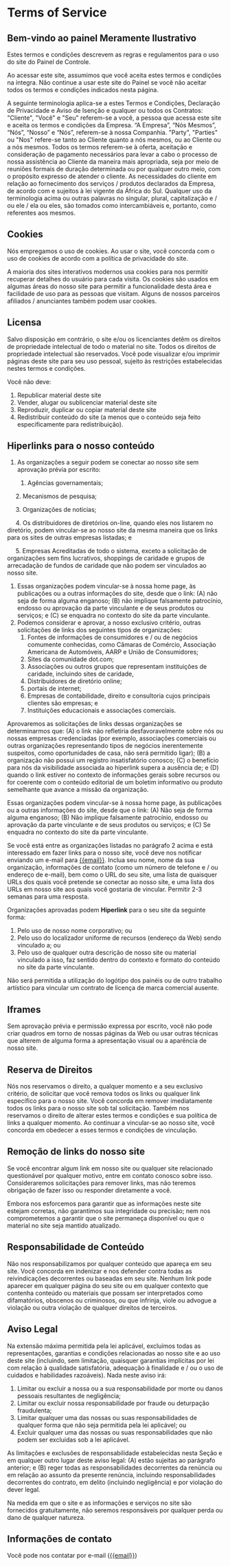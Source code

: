 # Terms of Service

## Bem-vindo ao painel Meramente Ilustrativo

Estes termos e condições descrevem as regras e regulamentos para o uso do site do Painel de Controle.

Ao acessar este site, assumimos que você aceita estes termos e condições na íntegra. Não continue a usar este site do Painel se você não aceitar todos os termos e condições indicados nesta página.

A seguinte terminologia aplica-se a estes Termos e Condições, Declaração de Privacidade e Aviso de Isenção e qualquer ou todos os Contratos: "Cliente", "Você" e "Seu" referem-se a você, a pessoa que acessa este site e aceita os termos e condições da Empresa. “A Empresa”, “Nós Mesmos”, “Nós”, “Nosso” e “Nós”, referem-se à nossa Companhia. "Party", "Parties" ou "Nos" refere-se tanto ao Cliente quanto a nós mesmos, ou ao Cliente ou a nós mesmos. Todos os termos referem-se à oferta, aceitação e consideração de pagamento necessários para levar a cabo o processo de nossa assistência ao Cliente da maneira mais apropriada, seja por meio de reuniões formais de duração determinada ou por qualquer outro meio, com o propósito expresso de atender o cliente. As necessidades do cliente em relação ao fornecimento dos serviços / produtos declarados da Empresa, de acordo com e sujeitos à lei vigente da África do Sul. Qualquer uso da terminologia acima ou outras palavras no singular, plural, capitalização e / ou ele / ela ou eles, são tomados como intercambiáveis ​​e, portanto, como referentes aos mesmos.

## Cookies

Nós empregamos o uso de cookies. Ao usar o site, você concorda com o uso de cookies de acordo com a política de privacidade do site.

A maioria dos sites interativos modernos usa cookies para nos permitir recuperar detalhes do usuário para cada visita. Os cookies são usados em algumas áreas do nosso site para permitir a funcionalidade desta área e facilidade de uso para as pessoas que visitam. Alguns de nossos parceiros afiliados / anunciantes também podem usar cookies.

## Licensa

Salvo disposição em contrário, o site e/ou os licenciantes detêm os direitos de propriedade intelectual de todo o material no site. Todos os direitos de propriedade intelectual são reservados. Você pode visualizar e/ou imprimir páginas deste site para seu uso pessoal, sujeito às restrições estabelecidas nestes termos e condições.

Você não deve:

1.  Republicar material deste site
2.  Vender, alugar ou sublicenciar material deste site
3.  Reproduzir, duplicar ou copiar material deste site
4.  Redistribuir conteúdo do site (a menos que o conteúdo seja feito especificamente para redistribuição).

## Hiperlinks para o nosso conteúdo

1. As organizações a seguir podem se conectar ao nosso site sem aprovação prévia por escrito:

     1.  Agências governamentais;

     2.  Mecanismos de pesquisa;

     3.  Organizações de notícias;

     4.  Os distribuidores de diretórios on-line, quando eles nos listarem no diretório, podem vincular-se ao nosso site da mesma maneira que os links para os sites de outras empresas listadas; e

     5.  Empresas Acreditadas de todo o sistema, exceto a solicitação de organizações sem fins lucrativos, shoppings de caridade e grupos de arrecadação de fundos de caridade que não podem ser vinculados ao nosso site.

1.  Essas organizações podem vincular-se à nossa home page, às publicações ou a outras informações do site, desde que o link: (A) não seja de forma alguma enganoso; (B) não implique falsamente patrocínio, endosso ou aprovação da parte vinculante e de seus produtos ou serviços; e (C) se enquadra no contexto do site da parte vinculante.
2.  Podemos considerar e aprovar, a nosso exclusivo critério, outras solicitações de links dos seguintes tipos de organizações:
    1.  Fontes de informações de consumidores e / ou de negócios comumente conhecidas, como Câmaras de Comércio, Associação Americana de Automóveis, AARP e União de Consumidores;
    2.  Sites da comunidade dot.com;
    3.  Associações ou outros grupos que representam instituições de caridade, incluindo sites de caridade,
    4.  Distribuidores de diretório online;
    5.  portais de internet;
    6.  Empresas de contabilidade, direito e consultoria cujos principais clientes são empresas; e
    7.  Instituições educacionais e associações comerciais.

Aprovaremos as solicitações de links dessas organizações se determinarmos que: (A) o link não refletiria desfavoravelmente sobre nós ou nossas empresas credenciadas (por exemplo, associações comerciais ou outras organizações representando tipos de negócios inerentemente suspeitos, como oportunidades de casa, não será permitido ligar); (B) a organização não possui um registro insatisfatório conosco; (C) o benefício para nós da visibilidade associada ao hiperlink supera a ausência de; e (D) quando o link estiver no contexto de informações gerais sobre recursos ou for coerente com o conteúdo editorial de um boletim informativo ou produto semelhante que avance a missão da organização.

Essas organizações podem vincular-se à nossa home page, às publicações ou a outras informações do site, desde que o link: (A) Não seja de forma alguma enganoso; (B) Não implique falsamente patrocínio, endosso ou aprovação da parte vinculante e de seus produtos ou serviços; e (C) Se enquadra no contexto do site da parte vinculante.

Se você está entre as organizações listadas no parágrafo 2 acima e está interessado em fazer links para o nosso site, você deve nos notificar enviando um e-mail para [{{email}}](mailto:{{email}}). Inclua seu nome, nome da sua organização, informações de contato (como um número de telefone e / ou endereço de e-mail), bem como o URL do seu site, uma lista de quaisquer URLs dos quais você pretende se conectar ao nosso site, e uma lista dos URLs em nosso site aos quais você gostaria de vincular. Permitir 2-3 semanas para uma resposta.

Organizações aprovadas podem **Hiperlink** para o seu site da seguinte forma:

1.  Pelo uso de nosso nome corporativo; ou
2.  Pelo uso do localizador uniforme de recursos (endereço da Web) sendo vinculado a; ou
3.  Pelo uso de qualquer outra descrição de nosso site ou material vinculado a isso, faz sentido dentro do contexto e formato do conteúdo no site da parte vinculante.

Não será permitida a utilização do logótipo dos painéis ou de outro trabalho artístico para vincular um contrato de licença de marca comercial ausente.

## Iframes

Sem aprovação prévia e permissão expressa por escrito, você não pode criar quadros em torno de nossas páginas da Web ou usar outras técnicas que alterem de alguma forma a apresentação visual ou a aparência de nosso site.

## Reserva de Direitos

Nós nos reservamos o direito, a qualquer momento e a seu exclusivo critério, de solicitar que você remova todos os links ou qualquer link específico para o nosso site. Você concorda em remover imediatamente todos os links para o nosso site sob tal solicitação. Também nos reservamos o direito de alterar estes termos e condições e sua política de links a qualquer momento. Ao continuar a vincular-se ao nosso site, você concorda em obedecer a esses termos e condições de vinculação.

## Remoção de links do nosso site

Se você encontrar algum link em nosso site ou qualquer site relacionado questionável por qualquer motivo, entre em contato conosco sobre isso. Consideraremos solicitações para remover links, mas não teremos obrigação de fazer isso ou responder diretamente a você.

Embora nos esforcemos para garantir que as informações neste site estejam corretas, não garantimos sua integridade ou precisão; nem nos comprometemos a garantir que o site permaneça disponível ou que o material no site seja mantido atualizado.

## Responsabilidade de Conteúdo

Não nos responsabilizamos por qualquer conteúdo que apareça em seu site. Você concorda em indenizar e nos defender contra todas as reivindicações decorrentes ou baseadas em seu site. Nenhum link pode aparecer em qualquer página do seu site ou em qualquer contexto que contenha conteúdo ou materiais que possam ser interpretados como difamatórios, obscenos ou criminosos, ou que infrinja, viole ou advogue a violação ou outra violação de qualquer direitos de terceiros.

## Aviso Legal

Na extensão máxima permitida pela lei aplicável, excluímos todas as representações, garantias e condições relacionadas ao nosso site e ao uso deste site (incluindo, sem limitação, quaisquer garantias implícitas por lei com relação à qualidade satisfatória, adequação à finalidade e / ou o uso de cuidados e habilidades razoáveis). Nada neste aviso irá:

1.  Limitar ou excluir a nossa ou a sua responsabilidade por morte ou danos pessoais resultantes de negligência;
2.  Limitar ou excluir nossa responsabilidade por fraude ou deturpação fraudulenta;
3.  Limitar qualquer uma das nossas ou suas responsabilidades de qualquer forma que não seja permitida pela lei aplicável; ou
4.  Excluir qualquer uma das nossas ou suas responsabilidades que não podem ser excluídas sob a lei aplicável.

As limitações e exclusões de responsabilidade estabelecidas nesta Seção e em qualquer outro lugar deste aviso legal: (A) estão sujeitas ao parágrafo anterior; e (B) reger todas as responsabilidades decorrentes da renúncia ou em relação ao assunto da presente renúncia, incluindo responsabilidades decorrentes do contrato, em delito (incluindo negligência) e por violação do dever legal.

Na medida em que o site e as informações e serviços no site são fornecidos gratuitamente, não seremos responsáveis por qualquer perda ou dano de qualquer natureza.

## Informações de contato

Você pode nos contatar por e-mail ([{{email}}](mailto:{{email}}))